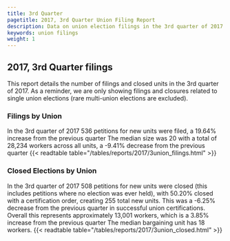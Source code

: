 ```yaml
---
title: 3rd Quarter
pagetitle: 2017, 3rd Quarter Union Filing Report
description: Data on union election filings in the 3rd quarter of 2017
keywords: union filings
weight: 1
---
```


## 2017, 3rd Quarter filings

This report details the number of filings and closed units in the 3rd quarter of 2017. As a reminder, we are only showing filings and closures related to single union elections (rare multi-union elections are excluded).

### Filings by Union
In the 3rd quarter of 2017 536 petitions for new units were filed, a 19.64% increase from the previous quarter The median size was 20 with a total of 28,234 workers across all units, a -9.41% decrease from the previous quarter
{{< readtable table="/tables/reports/2017/3union_filings.html" >}}

### Closed Elections by Union
In the 3rd quarter of 2017 508 petitions for new units were closed (this includes petitions where no election was ever held), with 50.20% closed with a certification order, creating 255 total new units. This was a -6.25% decrease from the previous quarter in successful union certifications. Overall this represents approximately 13,001 workers, which is a 3.85% increase from the previous quarter The median bargaining unit has 18 workers.
{{< readtable table="/tables/reports/2017/3union_closed.html" >}}
